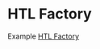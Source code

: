 # HTL Factory

Example [HTL Factory](https://www3.lernplattform.schule.at/htlms/pluginfile.php?file=%2F88294%2Fmod_resource%2Fcontent%2F0%2FsRDP_FSST_1516_Factory.pdf)

